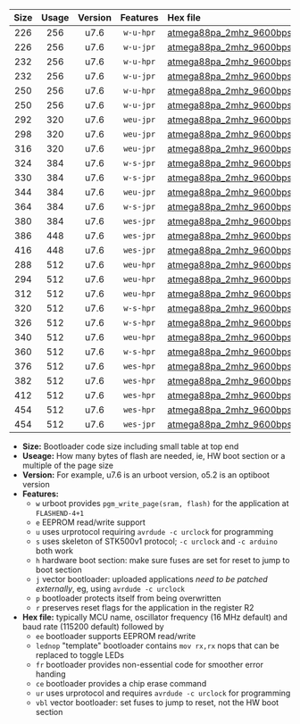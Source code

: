 |Size|Usage|Version|Features|Hex file|
|:-:|:-:|:-:|:-:|:--|
|226|256|u7.6|`w-u-hpr`|[atmega88pa_2mhz_9600bps_ur.hex](https://raw.githubusercontent.com/stefanrueger/urboot/main//atmega88pa_2mhz_9600bps_ur.hex)|
|226|256|u7.6|`w-u-jpr`|[atmega88pa_2mhz_9600bps_ur_vbl.hex](https://raw.githubusercontent.com/stefanrueger/urboot/main//atmega88pa_2mhz_9600bps_ur_vbl.hex)|
|232|256|u7.6|`w-u-hpr`|[atmega88pa_2mhz_9600bps_lednop_ur.hex](https://raw.githubusercontent.com/stefanrueger/urboot/main//atmega88pa_2mhz_9600bps_lednop_ur.hex)|
|232|256|u7.6|`w-u-jpr`|[atmega88pa_2mhz_9600bps_lednop_ur_vbl.hex](https://raw.githubusercontent.com/stefanrueger/urboot/main//atmega88pa_2mhz_9600bps_lednop_ur_vbl.hex)|
|250|256|u7.6|`w-u-hpr`|[atmega88pa_2mhz_9600bps_lednop_fr_ur.hex](https://raw.githubusercontent.com/stefanrueger/urboot/main//atmega88pa_2mhz_9600bps_lednop_fr_ur.hex)|
|250|256|u7.6|`w-u-jpr`|[atmega88pa_2mhz_9600bps_lednop_fr_ur_vbl.hex](https://raw.githubusercontent.com/stefanrueger/urboot/main//atmega88pa_2mhz_9600bps_lednop_fr_ur_vbl.hex)|
|292|320|u7.6|`weu-jpr`|[atmega88pa_2mhz_9600bps_ee_ur_vbl.hex](https://raw.githubusercontent.com/stefanrueger/urboot/main//atmega88pa_2mhz_9600bps_ee_ur_vbl.hex)|
|298|320|u7.6|`weu-jpr`|[atmega88pa_2mhz_9600bps_ee_lednop_ur_vbl.hex](https://raw.githubusercontent.com/stefanrueger/urboot/main//atmega88pa_2mhz_9600bps_ee_lednop_ur_vbl.hex)|
|316|320|u7.6|`weu-jpr`|[atmega88pa_2mhz_9600bps_ee_lednop_fr_ur_vbl.hex](https://raw.githubusercontent.com/stefanrueger/urboot/main//atmega88pa_2mhz_9600bps_ee_lednop_fr_ur_vbl.hex)|
|324|384|u7.6|`w-s-jpr`|[atmega88pa_2mhz_9600bps_vbl.hex](https://raw.githubusercontent.com/stefanrueger/urboot/main//atmega88pa_2mhz_9600bps_vbl.hex)|
|330|384|u7.6|`w-s-jpr`|[atmega88pa_2mhz_9600bps_lednop_vbl.hex](https://raw.githubusercontent.com/stefanrueger/urboot/main//atmega88pa_2mhz_9600bps_lednop_vbl.hex)|
|344|384|u7.6|`weu-jpr`|[atmega88pa_2mhz_9600bps_ee_lednop_fr_ce_ur_vbl.hex](https://raw.githubusercontent.com/stefanrueger/urboot/main//atmega88pa_2mhz_9600bps_ee_lednop_fr_ce_ur_vbl.hex)|
|364|384|u7.6|`w-s-jpr`|[atmega88pa_2mhz_9600bps_lednop_fr_vbl.hex](https://raw.githubusercontent.com/stefanrueger/urboot/main//atmega88pa_2mhz_9600bps_lednop_fr_vbl.hex)|
|380|384|u7.6|`wes-jpr`|[atmega88pa_2mhz_9600bps_ee_vbl.hex](https://raw.githubusercontent.com/stefanrueger/urboot/main//atmega88pa_2mhz_9600bps_ee_vbl.hex)|
|386|448|u7.6|`wes-jpr`|[atmega88pa_2mhz_9600bps_ee_lednop_vbl.hex](https://raw.githubusercontent.com/stefanrueger/urboot/main//atmega88pa_2mhz_9600bps_ee_lednop_vbl.hex)|
|416|448|u7.6|`wes-jpr`|[atmega88pa_2mhz_9600bps_ee_lednop_fr_vbl.hex](https://raw.githubusercontent.com/stefanrueger/urboot/main//atmega88pa_2mhz_9600bps_ee_lednop_fr_vbl.hex)|
|288|512|u7.6|`weu-hpr`|[atmega88pa_2mhz_9600bps_ee_ur.hex](https://raw.githubusercontent.com/stefanrueger/urboot/main//atmega88pa_2mhz_9600bps_ee_ur.hex)|
|294|512|u7.6|`weu-hpr`|[atmega88pa_2mhz_9600bps_ee_lednop_ur.hex](https://raw.githubusercontent.com/stefanrueger/urboot/main//atmega88pa_2mhz_9600bps_ee_lednop_ur.hex)|
|312|512|u7.6|`weu-hpr`|[atmega88pa_2mhz_9600bps_ee_lednop_fr_ur.hex](https://raw.githubusercontent.com/stefanrueger/urboot/main//atmega88pa_2mhz_9600bps_ee_lednop_fr_ur.hex)|
|320|512|u7.6|`w-s-hpr`|[atmega88pa_2mhz_9600bps.hex](https://raw.githubusercontent.com/stefanrueger/urboot/main//atmega88pa_2mhz_9600bps.hex)|
|326|512|u7.6|`w-s-hpr`|[atmega88pa_2mhz_9600bps_lednop.hex](https://raw.githubusercontent.com/stefanrueger/urboot/main//atmega88pa_2mhz_9600bps_lednop.hex)|
|340|512|u7.6|`weu-hpr`|[atmega88pa_2mhz_9600bps_ee_lednop_fr_ce_ur.hex](https://raw.githubusercontent.com/stefanrueger/urboot/main//atmega88pa_2mhz_9600bps_ee_lednop_fr_ce_ur.hex)|
|360|512|u7.6|`w-s-hpr`|[atmega88pa_2mhz_9600bps_lednop_fr.hex](https://raw.githubusercontent.com/stefanrueger/urboot/main//atmega88pa_2mhz_9600bps_lednop_fr.hex)|
|376|512|u7.6|`wes-hpr`|[atmega88pa_2mhz_9600bps_ee.hex](https://raw.githubusercontent.com/stefanrueger/urboot/main//atmega88pa_2mhz_9600bps_ee.hex)|
|382|512|u7.6|`wes-hpr`|[atmega88pa_2mhz_9600bps_ee_lednop.hex](https://raw.githubusercontent.com/stefanrueger/urboot/main//atmega88pa_2mhz_9600bps_ee_lednop.hex)|
|412|512|u7.6|`wes-hpr`|[atmega88pa_2mhz_9600bps_ee_lednop_fr.hex](https://raw.githubusercontent.com/stefanrueger/urboot/main//atmega88pa_2mhz_9600bps_ee_lednop_fr.hex)|
|454|512|u7.6|`wes-hpr`|[atmega88pa_2mhz_9600bps_ee_lednop_fr_ce.hex](https://raw.githubusercontent.com/stefanrueger/urboot/main//atmega88pa_2mhz_9600bps_ee_lednop_fr_ce.hex)|
|454|512|u7.6|`wes-jpr`|[atmega88pa_2mhz_9600bps_ee_lednop_fr_ce_vbl.hex](https://raw.githubusercontent.com/stefanrueger/urboot/main//atmega88pa_2mhz_9600bps_ee_lednop_fr_ce_vbl.hex)|

- **Size:** Bootloader code size including small table at top end
- **Useage:** How many bytes of flash are needed, ie, HW boot section or a multiple of the page size
- **Version:** For example, u7.6 is an urboot version, o5.2 is an optiboot version
- **Features:**
  + `w` urboot provides `pgm_write_page(sram, flash)` for the application at `FLASHEND-4+1`
  + `e` EEPROM read/write support
  + `u` uses urprotocol requiring `avrdude -c urclock` for programming
  + `s` uses skeleton of STK500v1 protocol; `-c urclock` and `-c arduino` both work
  + `h` hardware boot section: make sure fuses are set for reset to jump to boot section
  + `j` vector bootloader: uploaded applications *need to be patched externally*, eg, using `avrdude -c urclock`
  + `p` bootloader protects itself from being overwritten
  + `r` preserves reset flags for the application in the register R2
- **Hex file:** typically MCU name, oscillator frequency (16 MHz default) and baud rate (115200 default) followed by
  + `ee` bootloader supports EEPROM read/write
  + `lednop` "template" bootloader contains `mov rx,rx` nops that can be replaced to toggle LEDs
  + `fr` bootloader provides non-essential code for smoother error handing
  + `ce` bootloader provides a chip erase command
  + `ur` uses urprotocol and requires `avrdude -c urclock` for programming
  + `vbl` vector bootloader: set fuses to jump to reset, not the HW boot section
